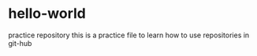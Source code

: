 # hello-world
practice repository
this is a practice file to learn how to use repositories in git-hub
